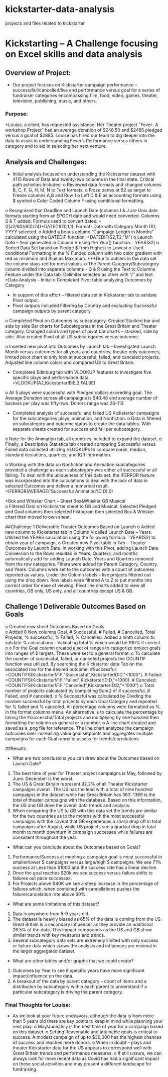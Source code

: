 # kickstarter-data-analysis
projects and files related to kickstarter
# Kickstarting – A Challenge focusing on Excel skills and data analysis

## Overview of Project: 
* Our project focuses on Kickstarter campaign performance – success/fail/cancelled/live and performance versus goal for a series of fundraiser categories encompassing film, food, video, games, theater, television, publishing, music, and others.

### Purpose:
*Louise, a client, has requested assistance. Her Theater project “Fever- A workshop Project” had an average donation of $248.50 and $2485 pledged versus a goal of $2885. Louise has hired our team to dig deeper into the data to assist in understanding Fever’s Performance versus others in category and to aid in selecting her next venture.

## Analysis and Challenges:
* Initial analysis focused on understanding the Kickstarter dataset with 4115 Rows of Data and twenty-two columns in the final state. Critical path activities included:
o Reviewed data formats and changed columns B, C, F, G, H, M, N to Text formats.
o Froze panes at B2 as target to Freeze columns A,B and Row 1
o Left D & E as accounting formats using $ symbol
o Color Coded Column F using conditional formatting.


o Recognized that Deadline and Launch Date (columns I & J are Unix date formats starting from an EPOCH date and would need converted. Columns S & T added. Formula used to convert dates: =(((J2/60)/60)/24)+DATE(1970,1,1). Format- Date with Category  Month DD, YYYY selected. 
o Added a bonus column “Campaign Length in Months” calculated using the DATEDIF function:  =DATEDIF(S2,T2,"M")
o Launch Date – Year generated in Column V using the Year() function.  =YEAR(S2)
o Sorted Data Set based on Pledge $ from Highest to Lowest 
o Used conditional Formatting in the % Funded column with two color gradient with red as minimum and Blue as Maximum.  ***Due to outliers in the data set the column stays red for most values.
o The Parent Category/Subcategory column divided into separate columns - Q & R using the Text to Columns Feature under the Data tab. Delimiter selected as other with 
“/” and text. 
*Data Analysis - Initial
o Completed Pivot table analyzing Outcomes by Category
* In support of this effort – filtered data set in Kickstarter tab to validate Pivot output.
* Pivot outputs included Filtering by Country and evaluating Successful campaign outputs by parent category. 


o Completed Pivot on Outcomes by subcategory.  Created Stacked bar and side by side Bar charts for Subcategories in the Great Britain and Theater category. Changed colors and types of pivot bar charts – stacked, side by side. Also created Pivot of all US subcategories versus outcome.
 




o Inserted new pivot into Outcomes by Launch tab – Investigated Launch Month versus outcomes for all years and countries, theater only outcomes, limited pivot chart to only look at successful, failed, and canceled projects. Adjusted line column colors and compared US to Great Britain.



* Completed Edinburg tab with VLOOKUP features to investigate five specific plays and performance data. =VLOOKUP(A2,Kickstarter!B:E,3,FALSE)


o All 5 plays were successful with Pledged dollars exceeding goal. The Average Donation across all campaigns is $40.48 and average number of backers per play was fifty-two. Donors range was 26-113.

* Completed analysis of successful and failed US Kickstarter campaigns for the subcategories plays, animation, and Nonfiction. 
o Data is filtered on subcategory and outcome status to create the data tables. With separate sheets created for success and fail per subcategory.


o Note for the Animation tab, all countries included to expand the dataset.
o Finally, a Descriptive Statistics tab created comparing Successful versus Failed data collected utilizing VLOOKUPs to compare mean, median, standard deviations, quartiles, and IQR information.


o Working with the data on Nonfiction and Animation subcategories provided a challenge as each subcategory was either all successful or all failing. To deal with the uniqueness of this data set, the IFERROR feature was incorporated into the calculations to deal with the lack of data in selected Outcomes and deliver a numerical result. =IFERROR(AVERAGE('Successful Animation'!$D:$D),0) 

*Box and Whisker Chart – Sheet Box&Whisker GB Musical  
o Filtered Data on Kickstarter sheet to GB and Musical. Selected Pledged and Goal columns then selected histogram then selected Box & Whisker chart then moved to own sheet. 


##Challenge 1 Deliverable Theater Outcomes Based on Launch
o Added new column to Kickstarter tab in Column V called Launch Date – Years.  Utilized the YEARS calculation using the following formula: =YEAR(S2) to obtain year of campaign.
o Created new Pivot table in Tab – Theater Outcomes by Launch Date. In working with this Pivot, adding Launch Date Conversion to the Rows resulted in Years, Quarters, and months automatically add for adding Launch Date. Years and Quarters removed from the row categories. Filters were added for Parent Category, Country, and Years.  Columns were set to the outcomes with a count of outcomes reported as values. Under the Column labels – live projects filtered out using the drop down. Row labels were filtered A to Z to put months into correct order for ease of viewing.  Pivot line charts added to view all countries, GB only, US only, and all countries except US & GB. 






## Challenge 1 Deliverable Outcomes Based on Goals
o Created new sheet Outcomes Based on Goals  
o Added 8 New columns Goal, # Successful, # Failed, # Cancelled, Total Projects, % successful, % Failed, % Cancelled. Added a ninth column to validate % calculations - Validating total % which would be 100% if correct.
o 
o For the Goal column created a set of ranges to categorize project goals into ranges of $ targets. These were set to a general format.
o To calculate the number of successful, failed, or canceled projects the COUNTIF function was utilized. By searching the Kickstarter data Tab on the associated row for the desired outcome. #Successful: =COUNTIFS(Kickstarter!$F:$F,"Successful",Kickstarter!$D:$D,"<1000"). # Failed: =COUNTIFS(Kickstarter!$F:$F,"Failed",Kickstarter!$D:$D,"<1000). # Canceled: =COUNTIFS(Kickstarter!$F:$F,"Canceled",Kickstarter!$D:$D,"<1000") 
o Total number of projects calculated by completing Sum() of # successful, # Failed, and # canceled.
o % Successful was calculated by Dividing the number successful by total projects by each Goal Category and repeated for % failed and % canceled. All percentage columns were formatted as % in the format columns menu. An alternative is to calculate the percentage by taking the #successful/Total projects and multiplying by one hundred then formatting the column as general or a number.
o A line chart created and saved as a .png file for reference. The line chart analyzes the campaign outcomes over increasing value goal setpoints and aggregates multiple campaigns for each Goal range to assess for trends/correlations.



##Results

- What are two conclusions you can draw about the Outcomes based on Launch Date?
1. The best time of year for Theater project campaigns is May, followed by June. December is the worst.
2. The US & Great Britain represent 92.2% of all Theater Kickstarter campaigns overall. The US has the lead with a total of nine hundred campaigns in the dataset while has Great Britain has 363.  1369 is the total of theater campaigns with the database. Based on this information, the US and GB drive the overall data trends and analysis.
3. When comparing the US to GB with this data set the trends are similar for the two countries as to the months with the most successful campaigns with the caveat that GB experiences a sharp drop off in total campaigns after August, while US projects see a gradual drop in total month to month downturn in campaign successes while failures are consistent throughout the year.
 
- What can you conclude about the Outcomes based on Goals?
1. Performance/Success at meeting a campaign goal is most successful in smaller/lower $ campaigns versus large/high $ campaigns.  We see 71% success at Less than $1000 and the success rate has a linear decline.  
2. Once the goal reaches $20k we see success versus failure shifts to failures out pace successes.
3. For Projects above $40K we see a steep increase in the percentage of failures which, when combined with cancellations pushes the failure/cancelation rate above 60%.   
- What are some limitations of this dataset?
1. Data is anywhere from 5-9 years old.
2. The dataset is heavily biased as 65% of the data is coming from the US. Great Britain is a secondary influencer as they provide an additional 26.5% of the data. This impact compounds as the US and GB show similar trends with key measures and trends.
3. Several subcategory data sets are extremely limited with only success or failure data which skews the analysis and influences are minimal in the larger aggregated dataset.

- What are other tables and/or graphs that we could create?
1. Outcomes by Year to see if specific years have more significant impact/influence on the data.
2. A breakout of the data by parent category – count of items and a distribution by subcategory within each parent to understand if a particular subcategory is driving the parent category.

### Final Thoughts for Louise:
* As we look at your future endeavors, although the data is from more than 5 years old there are key points to keep in mind while planning your next play:
o May/June/July is the best time of year for a campaign based on this dataset.
o Setting Reasonable and attainable goals is critical to success. A modest campaign of up to $30,000 has the highest chances of success and reaches more donors.
o When in doubt – plays and theater Kickstarter data for the US appears to correspond well with Great Britain trends and performance measures.
o If still unsure, we can always look for more recent data as Covid has had a significant impact on these social activities and may present a different landscape for fundraising.
